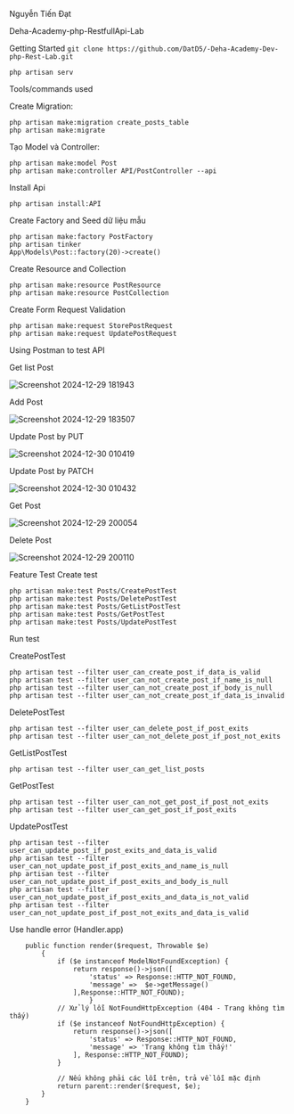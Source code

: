 Nguyễn Tiến Đạt

Deha-Academy-php-RestfullApi-Lab

Getting Started
    `git clone https://github.com/DatD5/-Deha-Academy-Dev-php-Rest-Lab.git` 

    php artisan serv
Tools/commands used

Create Migration:

    php artisan make:migration create_posts_table
    php artisan make:migrate
    
Tạo Model và Controller:

    php artisan make:model Post
    php artisan make:controller API/PostController --api

Install Api

    php artisan install:API

Create Factory and Seed dữ liệu mẫu

    php artisan make:factory PostFactory
    php artisan tinker
    App\Models\Post::factory(20)->create()
Create Resource and Collection

    php artisan make:resource PostResource
    php artisan make:resource PostCollection
Create Form Request Validation

    php artisan make:request StorePostRequest
    php artisan make:request UpdatePostRequest

Using Postman to test API

Get list Post

![Screenshot 2024-12-29 181943](https://github.com/user-attachments/assets/46af6256-d532-47da-88be-1a558fb6f399)


Add Post

![Screenshot 2024-12-29 183507](https://github.com/user-attachments/assets/da54d271-7132-4984-b42e-4707de7bbaaa)


Update Post by PUT

![Screenshot 2024-12-30 010419](https://github.com/user-attachments/assets/60b8b8bf-6488-4e25-a088-7c7272e09c69)


Update Post by PATCH

![Screenshot 2024-12-30 010432](https://github.com/user-attachments/assets/17878384-b8ec-4dcf-91e1-96fb26b15981)


Get Post

![Screenshot 2024-12-29 200054](https://github.com/user-attachments/assets/8877d1ae-e192-492f-b516-6f1fb79a566a)


Delete Post

![Screenshot 2024-12-29 200110](https://github.com/user-attachments/assets/1d378d89-be0d-46c3-bc48-52f2a23afca6)



Feature Test
Create test

    php artisan make:test Posts/CreatePostTest
    php artisan make:test Posts/DeletePostTest
    php artisan make:test Posts/GetListPostTest
    php artisan make:test Posts/GetPostTest
    php artisan make:test Posts/UpdatePostTest
Run test

CreatePostTest

    php artisan test --filter user_can_create_post_if_data_is_valid
    php artisan test --filter user_can_not_create_post_if_name_is_null
    php artisan test --filter user_can_not_create_post_if_body_is_null
    php artisan test --filter user_can_not_create_post_if_data_is_invalid

DeletePostTest

    php artisan test --filter user_can_delete_post_if_post_exits
    php artisan test --filter user_can_not_delete_post_if_post_not_exits

GetListPostTest

    php artisan test --filter user_can_get_list_posts

GetPostTest

    php artisan test --filter user_can_not_get_post_if_post_not_exits
    php artisan test --filter user_can_get_post_if_post_exits

UpdatePostTest

    php artisan test --filter user_can_update_post_if_post_exits_and_data_is_valid
    php artisan test --filter user_can_not_update_post_if_post_exits_and_name_is_null
    php artisan test --filter user_can_not_update_post_if_post_exits_and_body_is_null
    php artisan test --filter user_can_not_update_post_if_post_exits_and_data_is_not_valid
    php artisan test --filter user_can_not_update_post_if_post_not_exits_and_data_is_valid

Use handle error (Handler.app)

        public function render($request, Throwable $e)
            {
                if ($e instanceof ModelNotFoundException) {
                    return response()->json([
                        'status' => Response::HTTP_NOT_FOUND,
                        'message' =>  $e->getMessage()
                    ],Response::HTTP_NOT_FOUND);
                        }
                // Xử lý lỗi NotFoundHttpException (404 - Trang không tìm thấy)
                if ($e instanceof NotFoundHttpException) {
                    return response()->json([
                        'status' => Response::HTTP_NOT_FOUND,
                        'message' => 'Trang không tìm thấy!'
                    ], Response::HTTP_NOT_FOUND);
                }
        
                // Nếu không phải các lỗi trên, trả về lỗi mặc định
                return parent::render($request, $e);
            }
        }
